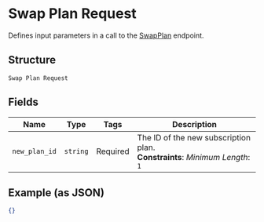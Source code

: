 
# Swap Plan Request

Defines input parameters in a call to the
[SwapPlan](../../doc/api/subscriptions.md#swap-plan) endpoint.

## Structure

`Swap Plan Request`

## Fields

| Name | Type | Tags | Description |
|  --- | --- | --- | --- |
| `new_plan_id` | `string` | Required | The ID of the new subscription plan.<br>**Constraints**: *Minimum Length*: `1` |

## Example (as JSON)

```json
{}
```

